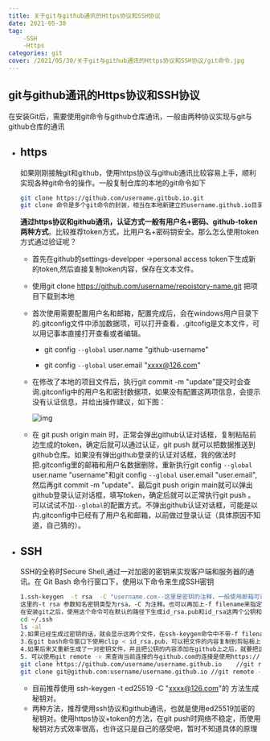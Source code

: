 ```yaml
---
title: 关于git与github通讯的Https协议和SSH协议
date: 2021-05-30
tag: 
    -SSH
    -Https 
categories: git
cover: /2021/05/30/关于git与github通讯的Https协议和SSH协议/git命令.jpg
---
```


## git与github通讯的Https协议和SSH协议

在安装Git后，需要使用git命令与github仓库通讯，一般由两种协议实现与git与github仓库的通讯

* ## https

  如果刚刚接触git和github，使用https协议与github通讯比较容易上手，顺利实现各种git命令的操作。一般复制仓库的本地的git命令如下

  ```bash
  git clone https://github.com/username.gitbub.io.git 
  git clone 命令是多个git命令的封装，相当在本地新建立的username.github.io目录，再执行git init 纳入.git管理,自动建立一个master分支（git checkout -b master），自动添加远程连接git remote add origin https://github.com/username.gitbub.io.git，再 git fetch下载数据
  ```

  **通过https协议和github通讯，认证方式一般有用户名+密码、github-token两种方式**。比较推荐token方式，比用户名+密码钥安全。那么怎么使用token方式通过验证呢？

  <!--more-->

  * 首先在github的settings-develpper ->personal access token下生成新的token,然后直接复制token内容，保存在文本文件。

  * 使用git clone https://github.com/username/repoistory-name.git 把项目下载到本地

  * 首次使用需要配置用户名和邮箱，配置完成后，会在windows用户目录下的.gitconfig文件中添加数据项，可以打开查看，.gitcofig是文本文件，可以用记事本直接打开查看或者编辑。

    * git config `--global` user.name "github-username"

    * git config `--global` user.email  "xxxx@126.com"

  * 在修改了本地的项目文件后，执行git commit -m "update"提交时会查询.gitconfig中的用户名和密封数据项，如果没有配置这两项信息，会提示没有认证信息，并给出操作建议，如下图：

    ![img](/images/github/git-first-commit.png)

  * 在 git push origin main 时，正常会弹出github认证对话框，复制粘贴前边生成的token，确定后就可以通过认证，git push 就可以把数据推送到github仓库。如果没有弹出github登录的认证对话框，我的做法时把.gitconfig里的邮箱和用户名数据删除，重新执行git  config `--global` user.name "username"和git config `--global` user.email "user.email",然后再git commit -m "update"、最后git push origin main就可以弹出github登录认证对话框，填写token，确定后就可以正常执行git push 。可以试试不加`--global`的配置方式。不弹出github认证对话框，可能是以内.gitconfig中已经有了用户名和邮箱，以前做过登录认证（具体原因不知道，自己猜的）。 

* ## SSH

  SSH的全称时Secure Shell,通过一对加密的密钥来实现客户端和服务器的通讯。在 Git Bash 命令行窗口下，使用以下命令来生成SSH密钥

  ```bash
  1.ssh-keygen  -t rsa  -C "username.com--这里是密钥的注释，一般使用邮箱可说明它的用途"
  这里的-t rsa 参数知名密钥类型为rsa，-C 为注释。也可以再加上-f filename来指定密钥的文件名称。
  在安装git之后，使用这个命令可在默认的路径下生成id_rsa.pub和id_rsa这两个公钥和私钥文件，一般要查询他的路劲，可在git bash 命令行下输入下面的命令：
  cd ~/.ssh
  ls -al 
  2.如果已经生成过密钥的话，就会显示这两个文件，在ssh-keygen命令中不带-f filename 参数的话，默认的文件名是id_rsa 和id_rsa.pub。
  3.在git bash命令窗口下使用clip < id_rsa.pub，可以把文件的内容复制到剪贴板上，登录到github，在网站的setting下打开SSH及GPG Keys选项，titile随便自己一个，把剪贴板的内容粘贴在ssh-key里，保存即可，以后使用git 操作github仓库时就可以使用git@github.com:username/username.github.io.git的格式了，这个据说时传输数据的效率比https更高一些。
  4.如果后来又重新生成了一对密钥文件，并且把公钥的内容添加在github上之后，就要把这对密钥对应的私钥覆盖到~/.ssh目录下，这个是安装git时默认的路径，如果想修改git 使用的密钥文件的话，就要修改环境变量，不想麻烦的话，就把新生成的密钥文件改名覆盖原来的密钥对文件即可。
  5. 可以使用git remote -v 来查询当前连接的与github.com的连接是使用https:// 协议还是git协议。例如：
  git clone https://github.com/username/username.github.io    //git remote -v  显示的是http协议连接github，git push origin也是。
  git clone git@github.com:username/username.github.io //git remote -v 显示的是git协议连接github，git push origin也是。
  ```
  
  
  
  * 目前推荐使用 ssh-keygen -t ed25519  -C "xxxx@126.com"的 方法生成秘钥对。
  * 两种方法，推荐使用ssh协议和github通讯，也就是使用ed25519加密的秘钥对。使用https协议+token的方法，在git push时网络不稳定，而使用秘钥对方式效率很高，也许这只是自己的感受吧，暂时不知道具体的原理

